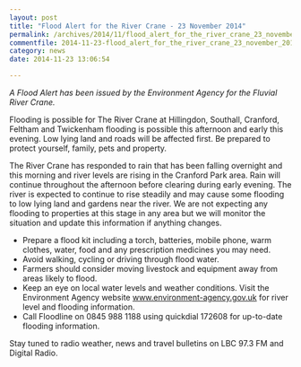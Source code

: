 ```yaml
---
layout: post
title: "Flood Alert for the River Crane - 23 November 2014"
permalink: /archives/2014/11/flood_alert_for_the_river_crane_23_november_2014.html
commentfile: 2014-11-23-flood_alert_for_the_river_crane_23_november_2014
category: news
date: 2014-11-23 13:06:54

---
```


<em>A Flood Alert has been issued by the Environment Agency for the Fluvial River Crane.</em>

Flooding is possible for The River Crane at Hillingdon, Southall, Cranford, Feltham and Twickenham flooding is possible this afternoon and early this evening. Low lying land and roads will be affected first. Be prepared to protect yourself, family, pets and property.

The River Crane has responded to rain that has been falling overnight and this morning and river levels are rising in the Cranford Park area. Rain will continue throughout the afternoon before clearing during early evening. The river is expected to continue to rise steadily and may cause some flooding to low lying land and gardens near the river. We are not expecting any flooding to properties at this stage in any area but we will monitor the situation and update this information if anything changes.

-   Prepare a flood kit including a torch, batteries, mobile phone, warm clothes, water, food and any prescription medicines you may need.
-   Avoid walking, cycling or driving through flood water.
-   Farmers should consider moving livestock and equipment away from areas likely to flood.
-   Keep an eye on local water levels and weather conditions. Visit the Environment Agency website www.environment-agency.gov.uk for river level and flooding information.
-   Call Floodline on 0845 988 1188 using quickdial 172608 for up-to-date flooding information.

Stay tuned to radio weather, news and travel bulletins on LBC 97.3 FM and Digital Radio.
